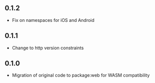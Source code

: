 ## 0.1.2

* Fix on namespaces for iOS and Android


## 0.1.1

* Change to http version constraints


## 0.1.0

* Migration of original code to package:web for WASM compatibility
